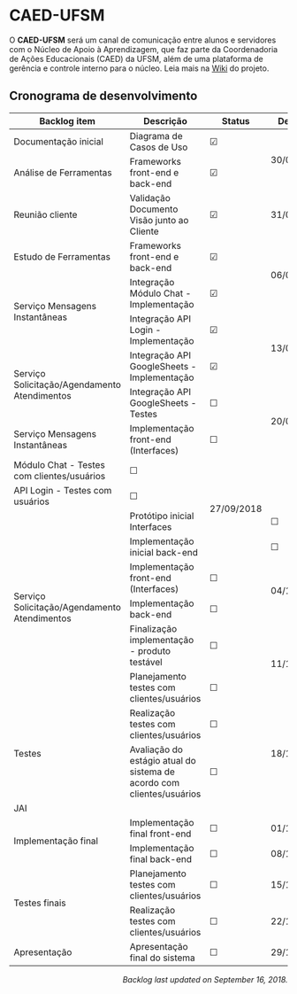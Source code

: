 # CAED-UFSM

O **CAED-UFSM** será um canal de comunicação entre alunos e servidores com o Núcleo de Apoio à Aprendizagem, que faz parte da Coordenadoria de Ações Educacionais (CAED) da UFSM, além de uma plataforma de gerência e controle interno para o núcleo. Leia mais na [Wiki](https://github.com/rwfazul/CAED-UFSM/wiki) do projeto.

## Cronograma de desenvolvimento

<table>
  <thead>
    <th>Backlog item</th>
    <th>Descrição</th>
    <th>Status</th>
    <th>Deadline</th>    
  </thead>
  <tbody>
    <tr>
       <td>Documentação inicial</td>
       <td>Diagrama de Casos de Uso</td>
       <td>&#9745</td>
       <td rowspan="2">30/08/2018</td>
    </tr>
    <tr>
       <td>Análise de Ferramentas</td>
       <td>Frameworks front-end e back-end</td>
       <td>&#9745</td>
    </tr>
    <tr>
      <td>Reunião cliente</td>
       <td>Validação Documento Visão junto ao Cliente</td>
       <td>&#9745;</td>
       <td>31/08/2018</td>
    </tr>
     <tr>
       <td>Estudo de Ferramentas</td>
       <td>Frameworks front-end e back-end</td>
       <td>&#9745</td>
       <td rowspan="2">06/09/2018</td>
    </tr>
    <tr>
       <td rowspan="2">Serviço Mensagens Instantâneas</td>
       <td>Integração Módulo Chat - Implementação</td>
       <td>&#9745;</td>
    </tr>    
    <tr>
      <td>Integração API Login - Implementação</td>
       <td>&#9745;</td>
       <td rowspan="2">13/09/2018</td>
    </tr>
    <tr>
       <td rowspan="2">Serviço Solicitação/Agendamento Atendimentos</td>
       <td>Integração API GoogleSheets - Implementação</td>
       <td>&#9745;</td>
    </tr>
    <tr>
       <td>Integração API GoogleSheets - Testes</td>
       <td>&#9744;</td>
       <td rowspan="2">20/09/2018</td>
    </tr>
    <tr>
      <td rowspan="1">Serviço Mensagens Instantâneas</td>
       <td>Implementação front-end (Interfaces)</td>
       <td>&#9744;</td>
    </tr>
    <tr>
       <td>Módulo Chat - Testes com clientes/usuários</td>
       <td>&#9744;</td>
       <td rowspan="4">27/09/2018</td> 
    </tr> 
    <tr>
       <td>API Login - Testes com usuários</td>
       <td>&#9744;</td>
    </tr> 
    <tr>
       <td rowspan="6">Serviço Solicitação/Agendamento Atendimentos</td>
       <td>Protótipo inicial Interfaces</td>
       <td>&#9744;</td>
    </tr>  
     <tr>
       <td>Implementação inicial back-end</td>
       <td>&#9744;</td>
    </tr>
    <tr>
       <td>Implementação front-end (Interfaces)</td>
       <td>&#9744;</td>
       <td rowspan="2">04/10/2018</td>
    </tr>
    <tr>
       <td>Implementação back-end</td>
       <td>&#9744;</td>
    </tr>  
    <tr>
      <td>Finalização implementação - produto testável</td>
       <td>&#9744;</td>
      <td rowspan="2">11/10/2018</td>
    </tr>
    <tr>
      <td>Planejamento testes com clientes/usuários</td>
       <td>&#9744;</td>
    </tr> 
    <tr>
       <td rowspan="2">Testes</td>
       <td>Realização testes com clientes/usuários</td>
       <td>&#9744;</td>
       <td rowspan="2">18/10/2018</td>
    </tr>    
    <tr>
       <td>Avaliação do estágio atual do sistema de acordo com clientes/usuários</td>
       <td>&#9744;</td>
    </tr>    
    <tr>
       <td colspan="4">JAI</td>
    </tr> 
    <tr>
       <td rowspan="2">Implementação final</td>
       <td>Implementação final front-end</td>
       <td>&#9744;</td>
       <td>01/11/2018</td>
    </tr>    
    <tr>
       <td>Implementação final back-end</td>
       <td>&#9744;</td>
       <td>08/11/2018</td>
    </tr>
    <tr>
       <td rowspan="2">Testes finais</td>
       <td>Planejamento testes com clientes/usuários</td>
       <td>&#9744;</td>
       <td>15/11/2018</td>
    </tr>    
    <tr>
       <td>Realização testes com clientes/usuários</td>
       <td>&#9744;</td>
       <td>22/11/2018</td>
    </tr>
    <tr>
       <td rowspan="2">Apresentação</td>
       <td>Apresentação final do sistema</td>
       <td>&#9744;</td>
       <td>29/11/2018</td>
    </tr> 
  </tbody>
</table>

<p align="right"><em>Backlog last updated on September 16, 2018.</em></p>

